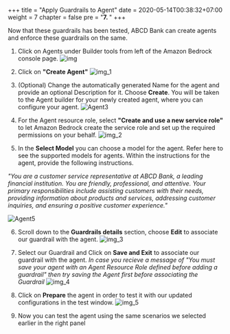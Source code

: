 +++
title = "Apply Guardrails to Agent"
date = 2020-05-14T00:38:32+07:00
weight = 7
chapter = false
pre = "<b>7. </b>"
+++

Now that these guardrails has been tested, ABCD Bank can create agents and enforce these guardrails on the same.

1. Click on Agents under Builder tools from left of the Amazon Bedrock console page.
   ![img](/images/7/img.png?width=90pc)

2. Click on **"Create Agent"**
   ![img_1](/images/7/img_1.png?width=90pc)

3. (Optional) Change the automatically generated Name for the agent and provide an optional Description for it. Choose **Create**. You will be taken to the Agent builder for your newly created agent, where you can configure your agent.
   ![Agent3](/images/7/Agent3.png?width=90pc)

4. For the Agent resource role, select **"Create and use a new service role"** to let Amazon Bedrock create the service role and set up the required permissions on your behalf.
   ![img_2](/images/7/img_2.png?width=90pc)

5. In the **Select Model** you can choose a model for the agent. Refer here to see the supported models for agents. Within the instructions for the agent, provide the following instructions.

_"You are a customer service representative at ABCD Bank, a leading financial institution. You are friendly, professional, and attentive. Your primary responsibilities include assisting customers with their needs, providing information about products and services, addressing customer inquiries, and ensuring a positive customer experience."_

![Agent5](/images/7/Agent5.png?width=90pc)

6. Scroll down to the **Guardrails details** section, choose **Edit** to associate our guardrail with the agent.
   ![img_3](/images/7/img_3.png?width=90pc)

7. Select our Guardrail and Click on **Save and Exit** to associate our guardrail with the agent. _In case you recieve a message of "You must save your agent with an Agent Resource Role defined before adding a guardrail" then try saving the Agent first before associating the Guardrail_
   ![img_4](/images/7/img_4.png?width=90pc)

8. Click on **Prepare** the agent in order to test it with our updated configurations in the test window.
   ![img_5](/images/7/img_5.png?width=90pc)

9. Now you can test the agent using the same scenarios we selected earlier in the right panel
